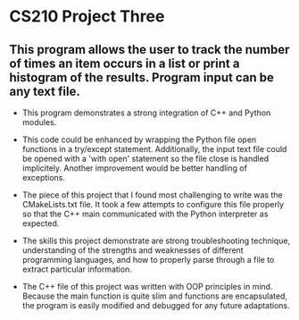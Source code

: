 # CS210 Project Three

## This program allows the user to track the number of times an item occurs in a list or print a histogram of the results.  Program input can be any text file.

* This program demonstrates a strong integration of C++ and Python modules.  

* This code could be enhanced by wrapping the Python file open functions in a try/except statement.  Additionally, the input text file could be opened with a 'with open' statement so the file close is handled implicitely.  Another improvement would be better handling of exceptions.

* The piece of this project that I found most challenging to write was the CMakeLists.txt file.  It took a few attempts to configure this file properly so that the C++ main communicated with the Python interpreter as expected.

* The skills this project demonstrate are strong troubleshooting technique, understanding of the strengths and weaknesses of different programming languages, and how to properly parse through a file to extract particular information.

* The C++ file of this project was written with OOP principles in mind.  Because the main function is quite slim and functions are encapsulated, the program is easily modified and debugged for any future adaptations.
